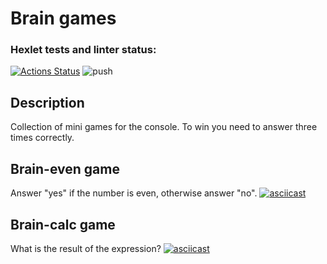 # Brain games

### Hexlet tests and linter status:

[![Actions Status](https://github.com/ssssank/python-project-lvl1/workflows/hexlet-check/badge.svg)](https://github.com/ssssank/python-project-lvl1/actions)
![push](https://github.com/ssssank/python-project-lvl1/actions/workflows/push.yml/badge.svg)

## Description

Collection of mini games for the console. To win you need to answer three times correctly.

## Brain-even game

Answer "yes" if the number is even, otherwise answer "no".
[![asciicast](https://asciinema.org/a/M9YTAiUzRbUZIZMyZLfHw2Kc5.svg)](https://asciinema.org/a/M9YTAiUzRbUZIZMyZLfHw2Kc5)


## Brain-calc game

What is the result of the expression?
[![asciicast](https://asciinema.org/a/n6WW26ibLKTLsOoAzzM3xK9nT.svg)](https://asciinema.org/a/n6WW26ibLKTLsOoAzzM3xK9nT)
